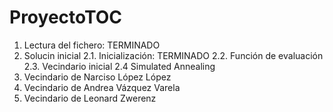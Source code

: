 # ProyectoTOC

1. Lectura del fichero: TERMINADO
2. Solucin inicial
2.1. Inicialización: TERMINADO
2.2. Función de evaluación
2.3. Vecindario inicial
2.4 Simulated Annealing
3. Vecindario de Narciso López López
4. Vecindario de Andrea Vázquez Varela
5. Vecindario de Leonard Zwerenz
